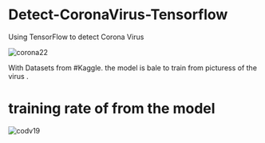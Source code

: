 # Detect-CoronaVirus-Tensorflow

Using TensorFlow to detect Corona Virus 

![corona22](https://user-images.githubusercontent.com/34624703/76853595-ab65a000-685e-11ea-8dc6-46606671449a.jpg)

With Datasets from #Kaggle. the model is bale to train from picturess of the virus .

# training rate of from the model 

![codv19](https://user-images.githubusercontent.com/34624703/76854353-f7fdab00-685f-11ea-983c-a49baf48a0cc.PNG)

